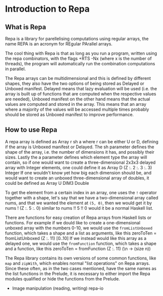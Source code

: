 # Introduction to Repa

## What is Repa

Repa is a library for parellelising computations using regular arrays,
the name REPA is an acronym for REgular PArallel arrays.

The cool thing with Repa is that as long as you run a program, written
using the repa combinators, with the flags +RTS -Nx (where x is the
number of threads), the program will automatically run the
combination computations in parallel.

The Repa arrays can be multidimensional and this is defined by
different shapes,
they also have the two options of being stored as Delayed or Unboxed
manifest. Delayed means that lazy evaluation will be used (i.e. the
array is built up of functions that are computed when the respective
values are needed), Unboxed manifest on the other hand means that the
actual values are computed and stored in the array. This means that
an array where a majority of the values will be accessed multiple
times probably should be stored as Unboxed manifest to improve
performance.


## How to use Repa

A repa array is defined as
    Array r sh a
where r can be either U or D, defining if the array is Unboxed
manifest or Delayed. The sh parameter defines the shape of the array,
i.e. the number of dimensions it has, and possibly their sizes. Lastly
the a parameter defines which element type the array will contain, so
if one would want to create a three-dimensional 2x3x3 delayed array
with Integer elements, one could define it as
    Array D (Z :. 2 :. 3 :. 3) Integer
If one wouldn't know yet how big each dimension should be, and would
want to create an unboxed three-dimensional array of doubles, it could
be defined as
    Array U DIM3 Double

To get the element from a certain index in an array, one uses the `!`
operator together with a shape, let's say that we have a two-dimensional
array called nums, and that we wanted the element at `(5, 0)`, then
we would get it by
    nums ! (Z :. 5 :. 0)
similar to
    nums !! 5 !! 0
would it be a normal Haskell list.

There are functions for easy creation of Repa arrays from Haskell
lists or functions. For example if we dould like to create a
one-dimensional unboxed array with the numbers 0-10, we would use the
`fromListUnboxed` function, which takes a shape and a list as arguments,
like this
    zeroToTen = fromListUnboxed (Z :. 11) [0..10]
If we instead would like this array as a delayed one, we would use the
`fromFunction` function, which takes a shape and a function, like this
    zeroToTen = fromFunction (Z :. 11) (\n -> (size n))

The Repa library contains its own versions of some common functions,
like `map` and `zipWith`, which enables normal "list operations" on
Repa arrays. Since these often, as in the two cases mentioned, have
the same names as the list functions in the Prelude, it is necessary
to either import the Repa modules qualified or hide the functions
from the Prelude.

- Image manipulation (reading, writing) repa-io

